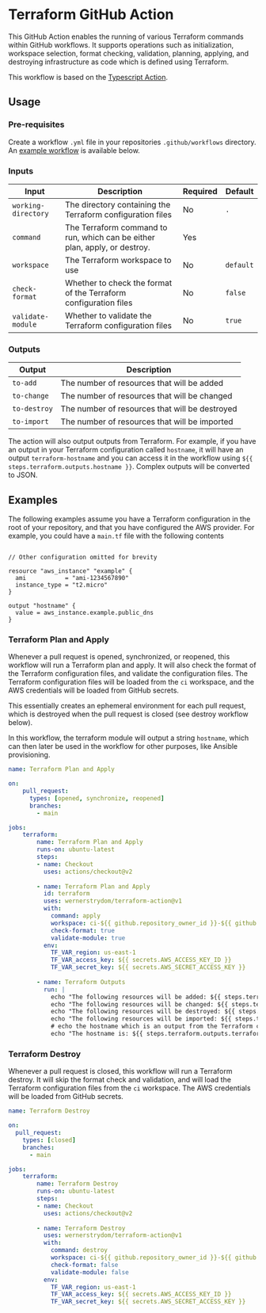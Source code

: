 # Terraform GitHub Action

This GitHub Action enables the running of various Terraform commands within GitHub workflows. It supports operations 
such as initialization, workspace selection, format checking, validation, planning, applying, and 
destroying infrastructure as code which is defined using Terraform.

This workflow is based on the [Typescript Action](https://github.com/actions/typescript-action). 

## Usage

### Pre-requisites

Create a workflow `.yml` file in your repositories `.github/workflows` directory. An [example workflow](#example) is available below.

### Inputs

| Input               | Description                                                                | Required | Default   |
|---------------------|----------------------------------------------------------------------------|----------|-----------|
| `working-directory` | The directory containing the Terraform configuration files                 | No       | `.`       |
| `command`           | The Terraform command to run, which can be either plan, apply, or destroy. | Yes      |           |
| `workspace`         | The Terraform workspace to use                                             | No       | `default` |
| `check-format`      | Whether to check the format of the Terraform configuration files           | No       | `false`   |
| `validate-module`   | Whether to validate the Terraform configuration files                      | No       | `true`    |

### Outputs

| Output       | Description                                    |
|--------------|------------------------------------------------|
| `to-add`     | The number of resources that will be added     |
| `to-change`  | The number of resources that will be changed   |
| `to-destroy` | The number of resources that will be destroyed |
| `to-import`  | The number of resources that will be imported  |

The action will also output outputs from Terraform. For example, if you have an output in your Terraform configuration
called `hostname`, it will have an output `terraform-hostname` and you can access it in the workflow using 
`${{ steps.terraform.outputs.hostname }}`.  Complex outputs will be converted to JSON.

## Examples

The following examples assume you have a Terraform configuration in the root of your repository, and that you have
configured the AWS provider. For example, you could have a `main.tf` file with the following contents

```hcl

// Other configuration omitted for brevity

resource "aws_instance" "example" {
  ami           = "ami-1234567890"
  instance_type = "t2.micro"
}

output "hostname" {
  value = aws_instance.example.public_dns
}
```

### Terraform Plan and Apply

Whenever a pull request is opened, synchronized, or reopened, this workflow will run a Terraform plan and apply. It will
also check the format of the Terraform configuration files, and validate the configuration files. The Terraform
configuration files will be loaded from the `ci` workspace, and the AWS credentials will be loaded from GitHub secrets.

This essentially creates an ephemeral environment for each pull request, which is destroyed when the pull request is
closed (see destroy workflow below).

In this workflow, the terraform module will output a string `hostname`, which can then later be used in the workflow
for other purposes, like Ansible provisioning.

```yaml
name: Terraform Plan and Apply

on:
    pull_request:
      types: [opened, synchronize, reopened]
      branches:
        - main

jobs:
    terraform:
        name: Terraform Plan and Apply
        runs-on: ubuntu-latest
        steps:
        - name: Checkout
          uses: actions/checkout@v2
    
        - name: Terraform Plan and Apply
          id: terraform
          uses: wernerstrydom/terraform-action@v1
          with:
            command: apply
            workspace: ci-${{ github.repository_owner_id }}-${{ github.repository_id }}-${{ github.event.pull_request.number }}
            check-format: true
            validate-module: true
          env:
            TF_VAR_region: us-east-1
            TF_VAR_access_key: ${{ secrets.AWS_ACCESS_KEY_ID }}
            TF_VAR_secret_key: ${{ secrets.AWS_SECRET_ACCESS_KEY }}
            
        - name: Terraform Outputs
          run: |
            echo "The following resources will be added: ${{ steps.terraform.outputs.to-add }}"
            echo "The following resources will be changed: ${{ steps.terraform.outputs.to-change }}"
            echo "The following resources will be destroyed: ${{ steps.terraform.outputs.to-destroy }}"
            echo "The following resources will be imported: ${{ steps.terraform.outputs.to-import }}"
            # echo the hostname which is an output from the Terraform configuration
            echo "The hostname is: ${{ steps.terraform.outputs.terraform-hostname }}"
```

### Terraform Destroy

Whenever a pull request is closed, this workflow will run a Terraform destroy. It will skip the format check and
validation, and will load the Terraform configuration files from the `ci` workspace. The AWS credentials will be loaded
from GitHub secrets.


```yaml
name: Terraform Destroy

on:
  pull_request:
    types: [closed]
    branches:
      - main

jobs:
    terraform:
        name: Terraform Destroy
        runs-on: ubuntu-latest
        steps:
        - name: Checkout
          uses: actions/checkout@v2
    
        - name: Terraform Destroy
          uses: wernerstrydom/terraform-action@v1
          with:
            command: destroy
            workspace: ci-${{ github.repository_owner_id }}-${{ github.repository_id }}-${{ github.event.pull_request.number }}
            check-format: false
            validate-module: false
          env:
            TF_VAR_region: us-east-1
            TF_VAR_access_key: ${{ secrets.AWS_ACCESS_KEY_ID }}
            TF_VAR_secret_key: ${{ secrets.AWS_SECRET_ACCESS_KEY }}
```

